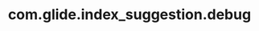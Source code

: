 ---
weight: 749
layout: page
title: com.glide.index_suggestion.debug
description: ""
value: "false"
---